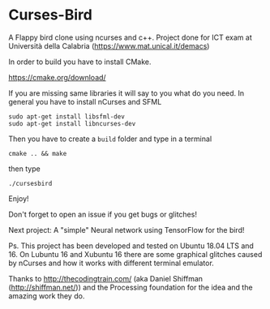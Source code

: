 # Curses-Bird

A Flappy bird clone using ncurses and c++. Project done for ICT exam at Università della Calabria (https://www.mat.unical.it/demacs)

In order to build you have to install CMake.

https://cmake.org/download/

If you are missing same libraries it will say to you what do you need. In general you have to install nCurses and SFML

```
sudo apt-get install libsfml-dev
sudo apt-get install libncurses-dev
```

Then you have to create a `build` folder and type in a terminal

```cmake .. && make```

then type
```
./cursesbird
```

Enjoy!

Don't forget to open an issue if you get bugs or glitches!

Next project: A "simple" Neural network using TensorFlow for the bird!


Ps.
This project has been developed and tested on Ubuntu 18.04 LTS and 16.
On Lubuntu 16 and Xubuntu 16 there are some graphical glitches caused by nCurses and how it works with different terminal emulator.

Thanks to http://thecodingtrain.com/ (aka Daniel Shiffman (http://shiffman.net/)) and the Processing foundation for the idea and the amazing work they do.
